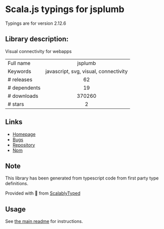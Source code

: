 
# Scala.js typings for jsplumb

Typings are for version 2.12.6

## Library description:
Visual connectivity for webapps

|                    |                 |
| ------------------ | :-------------: |
| Full name          | jsplumb |
| Keywords           | javascript, svg, visual, connectivity |
| # releases         | 62 |
| # dependents       | 19 |
| # downloads        | 370260 |
| # stars            | 2 |

## Links
- [Homepage](https://github.com/jsplumb/jsplumb#readme)
- [Bugs](https://github.com/jsplumb/jsplumb/issues)
- [Repository](https://github.com/jsplumb/jsplumb)
- [Npm](https://www.npmjs.com/package/jsplumb)
    


## Note
This library has been generated from typescript code from first party type definitions.

Provided with :purple_heart: from [ScalablyTyped](https://github.com/oyvindberg/ScalablyTyped)

## Usage
See [the main readme](../../readme.md) for instructions.


